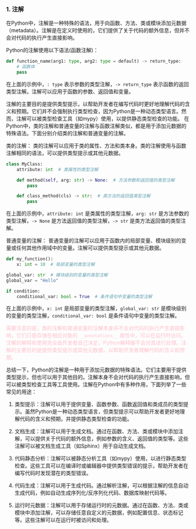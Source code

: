 ### 1. 注解
在Python中，注解是一种特殊的语法，用于向函数、方法、类或模块添加元数据（metadata）。注解是在定义时使用的，它们提供了关于代码的额外信息，但并不会对代码的执行产生直接影响。

Python的注解使用以下语法(函数注解)：

```python
def function_name(arg1: type, arg2: type = default) -> return_type:
    # 函数体
    pass
```

在上面的示例中，`: type` 表示参数的类型注解，`-> return_type` 表示函数的返回类型注解。注解可以应用于函数的参数、返回值和变量。

注解的主要目的是提供类型提示，以帮助开发者在编写代码时更好地理解代码的含义和预期。它们并不会强制执行类型检查，因为Python是一种动态类型语言。然而，注解可以被类型检查工具（如mypy）使用，以提供静态类型检查的功能。
在Python中，类的注解和普通变量的注解与函数注解类似，都是用于添加元数据的特殊语法。下面分别介绍类的注解和普通变量的注解。

类的注解：
类的注解可以应用于类的属性、方法和类本身。类的注解使用与函数注解相同的语法，可以提供类型提示或其他元数据。

```python
class MyClass:
    attribute: int  # 类属性的类型注解

    def method(self, arg: str) -> None:  # 方法参数和返回值的类型注解
        pass

    def class_method(cls) -> str:  # 类方法的返回值类型注解
        pass
```

在上面的示例中，`attribute: int` 是类属性的类型注解，`arg: str` 是方法参数的类型注解，`-> None` 是方法返回值的类型注解，`-> str` 是类方法返回值的类型注解。

普通变量的注解：
普通变量的注解可以应用于函数内的局部变量、模块级别的变量或任何其他作用域中的变量。注解可以提供类型提示或其他元数据。

```python
def my_function():
    x: int = 10  # 局部变量的类型注解

global_var: str  # 模块级别的变量的类型注解
global_var = "Hello"

if condition:
    conditional_var: bool = True  # 条件语句中变量的类型注解
```

在上面的示例中，`x: int` 是局部变量的类型注解，`global_var: str` 是模块级别的变量的类型注解，`conditional_var: bool` 是条件语句中变量的类型注解。

<span style="color:pink">需要注意的是，类的注解和普通变量的注解本身并不会对代码的执行产生直接影响，它们只是存储在相应对象的 `__annotations__` 属性中，可以在运行时访问。注解的解释和使用完全由开发者自己决定，Python解释器不会对其进行处理。注解的主要目的是提供类型提示或其他元数据，以帮助开发者理解代码的含义和预期。</span>

总结一下，Python的注解是一种用于添加元数据的特殊语法。它们主要用于提供类型提示，但也可以用于其他目的。注解本身不会对代码的执行产生直接影响，但可以被类型检查工具等工具使用。注解在Python中有多种作用，下面列举了一些常见的用途：

1. 类型提示：注解可以用于提供变量、函数参数、函数返回值和类成员的类型提示。虽然Python是一种动态类型语言，但类型提示可以帮助开发者更好地理解代码的含义和预期，并提供静态类型检查的功能。

2. 文档生成：注解可以用于生成文档。通过在函数、方法、类或模块中添加注解，可以提供关于代码的额外信息，例如参数的含义、返回值的类型等。这些注解可以被文档生成工具（如Sphinx）用于自动生成文档。

3. 代码静态分析：注解可以被静态分析工具（如mypy）使用，以进行静态类型检查。这些工具可以在编译时或编辑器中提供类型错误的提示，帮助开发者在编写代码时发现潜在的类型错误。

4. 代码生成：注解可以用于生成代码。通过解析注解，可以根据注解的信息自动生成代码，例如自动生成序列化/反序列化代码、数据库映射代码等。

5. 运行时元数据：注解可以用于存储运行时的元数据。通过在函数、方法、类或模块中添加注解，可以存储任意自定义的元数据，例如配置信息、状态标记等。这些注解可以在运行时被访问和处理。
